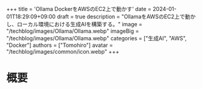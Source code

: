+++
title = 'Ollama DockerをAWSのEC2上で動かす'
date = 2024-01-01T18:29:09+09:00
draft = true
description = "OllamaをAWSのEC2上で動かし、ローカル環境における生成AIを構築する。"
image = "/techblog/images/Ollama/Ollama.webp"
imageBig = "/techblog/images/Ollama/Ollama.webp"
categories = ["生成AI", "AWS", "Docker"]
authors = ["Tomohiro"]
avatar = "/techblog/images/common/icon.webp"
+++

# 概要

## 